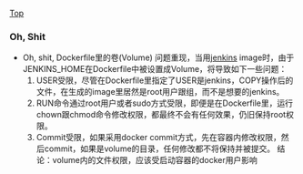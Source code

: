 [Top](https://github.com/kemixkoo/docker-docs)

### Oh, Shit 
- Oh, shit, Dockerfile里的卷(Volume)
  问题重现，当用[jenkins](https://hub.docker.com/r/kemixkoo/jenkins-maven/) image时，由于JENKINS_HOME在Dockerfile中被设置成Volume，将导致如下一些问题：
   1. USER受限，尽管在Dockerfile里指定了USER是jenkins，COPY操作后的文件，在生成的image里居然是root用户跟组，而不是想要的jenkins。
   2. RUN命令通过root用户或者sudo方式受限，即便是在Dockerfile里，运行chown跟chmod命令修改权限，都最终不会有任何效果，仍旧保持root权限。
   3. Commit受限，如果采用docker commit方式，先在容器内修改权限，然后commit，如果是volume的目录，任何修改都不将保持并被提交。
   结论：volume内的文件权限，应该受启动容器的docker用户影响
   

